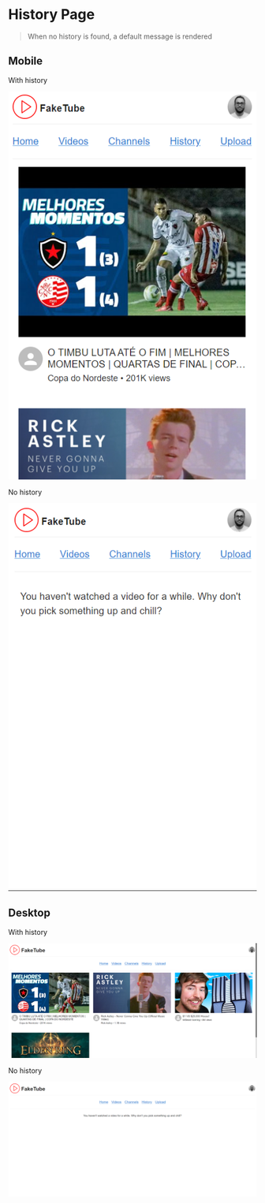 # History Page

> When no history is found, a default message is rendered

## Mobile

<article>
<summary>With history</summary>

![With history - Mobile](../imgs/pages/history/mobile.png)

</article>

<article>
<summary>No history</summary>

![No history - Mobile](../imgs/pages/history/not-found-mobile.png)

</article>

## Desktop

<article>
<summary>With history</summary>

![With history - Desktop](../imgs/pages/history/desktop.png)

</article>

<article>
<summary>No history</summary>

![Not found - Desktop](../imgs/pages/history/not-found-desktop.png)

</article>
